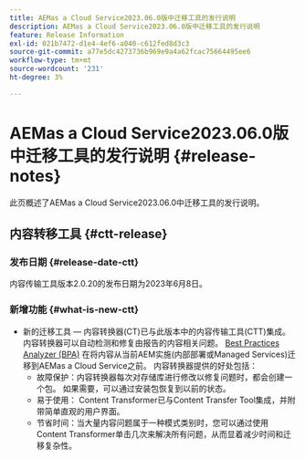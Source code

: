 ```yaml
---
title: AEMas a Cloud Service2023.06.0版中迁移工具的发行说明
description: AEMas a Cloud Service2023.06.0版中迁移工具的发行说明
feature: Release Information
exl-id: 021b7472-d1e4-4ef6-a040-c612fed8d3c3
source-git-commit: a77e5dc4273736b969e9a4a62fcac75664495ee6
workflow-type: tm+mt
source-wordcount: '231'
ht-degree: 3%

---
```


# AEMas a Cloud Service2023.06.0版中迁移工具的发行说明 {#release-notes}

此页概述了AEMas a Cloud Service2023.06.0中迁移工具的发行说明。

## 内容转移工具 {#ctt-release}

### 发布日期 {#release-date-ctt}

内容传输工具版本2.0.20的发布日期为2023年6月8日。

### 新增功能 {#what-is-new-ctt}

* 新的迁移工具 — 内容转换器(CT)已与此版本中的内容传输工具(CTT)集成。 内容转换器可以自动检测和修复由报告的内容相关问题。 [Best Practices Analyzer (BPA)](https://experienceleague.adobe.com/docs/experience-manager-cloud-service/content/migration-journey/cloud-migration/best-practices-analyzer/overview-best-practices-analyzer.html?lang=zh-Hans) 在将内容从当前AEM实施(内部部署或Managed Services)迁移到AEMas a Cloud Service之前。
内容转换器提供的好处包括：
   * 故障保护：内容转换器每次对存储库进行修改以修复问题时，都会创建一个包。 如果需要，可以通过安装包恢复到以前的状态。
   * 易于使用： Content Transformer已与Content Transfer Tool集成，并附带简单直观的用户界面。
   * 节省时间：当大量内容问题属于一种模式类别时，您可以通过使用Content Transformer单击几次来解决所有问题，从而显着减少时间和迁移复杂性。
